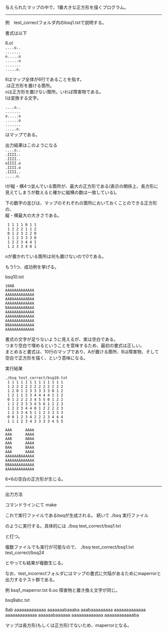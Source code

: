 与えられたマップの中で、1番大きな正方形を描くプログラム。  
  
------------------------  
例　test_correctフォルダ内のbsq1.txtで説明する。  

書式は以下  
  
6.oI  
`....o..`  
`.......`    
`o.....o`  
`......o`  
`.......`  
`.....o.`  
  
6はマップ全体が6行であることを指す。  
.は正方形を置ける箇所。  
oは正方形を置けない箇所。いわば障害物である。  
Iは変換する文字。  
  
`....o..`  
`.......`  
`o.....o`  
`......o`  
`.......`  
`.....o.`  
はマップである。  
  
  
出力結果はこのようになる  
`....o..`  
`.IIII..`  
`.IIII..`  
`oIIII.o`  
`.IIII.o`  
`.IIII..`  
`.....o.`  
  
Iが縦・横4つ並んでいる箇所が、最大の正方形である(表示の関係上、長方形に見えてしまうが数えると確かに縦横の数は一致している)。  
  
下の数字の並びは、マップのそれぞれの箇所においておくことのできる正方形の、  
縦・横最大の大きさである。  
  
` 1 1 1 1 0 1 1`  
` 1 2 2 2 1 1 2`  
` 0 1 2 3 2 2 0`  
` 1 1 2 3 3 3 0`  
` 1 2 2 3 4 4 1`  
` 1 2 3 3 4 0 1`  
  
oが置かれている箇所は何も置けないので0である。  
  
  
もう1つ、成功例を挙げる。  
  
bsq10.txt   
  
`10AB `  
`AAAAAAAAAAAAA`  
`AAAAAAAAAAAAA`  
`AABAAAAAAABAA`  
`AAAAAAAAAAAAA`  
`BAAAAAAAABAAA`  
`AAAAAAAAAAAAA`  
`AAAAAABAAAAAA`  
`AAAAAAAAAAAAA`  
`BBAAAAAAAAAAA`  
`AAAAAAAAAAAAA`  
  
  
書式の文字が足りないように見えるが、実は空白である。  
つまり空白で埋めるということを意味するため、最初の書式は正しい。  
まとめると書式は、10行のマップであり、Aが置ける箇所、Bは障害物、そして空白で正方形を描く、という意味になる。  
  
  
実行結果  
  
`./bsq test_correct/bsq10.txt`  
` 1 1 1 1 1 1 1 1 1 1 1 1 1`  
` 1 2 2 2 2 2 2 2 2 2 2 2 2`  
` 1 2 0 1 2 3 3 3 3 3 0 1 2`  
` 1 2 1 1 2 3 4 4 4 4 1 1 2`  
` 0 1 2 2 2 3 4 5 5 0 1 2 2`  
` 1 1 2 3 3 3 4 5 6 1 1 2 3`  
` 1 2 2 3 4 4 0 1 2 2 2 2 3`  
` 1 2 3 3 4 5 1 1 2 3 3 3 3`  
` 0 0 1 2 3 4 2 2 2 3 4 4 4`  
` 1 1 1 2 3 4 3 3 3 3 4 5 5`  
  
`AAA      AAAA`  
`AAA      AAAA`  
`AAB      ABAA`  
`AAA      AAAA`  
`BAA      BAAA`  
`AAA      AAAA`  
`AAAAAABAAAAAA`  
`AAAAAAAAAAAAA`  
`BBAAAAAAAAAAA`  
`AAAAAAAAAAAAA`  
  
6×6の空白の正方形が生じる。  


---------------------


出力方法

コマンドラインにて
make

これで実行ファイルであるbsqが生成される。
続いて
./bsq 実行ファイル

のように実行する。具体的には
./bsq test_correct/bsq1.txt 

と打つ。


複数ファイルでも実行が可能なので、
./bsq test_correct/bsq1.txt test_correct/bsq24 

とやっても結果が複数生じる。

なお、test_incorrectフォルダにはマップの書式に欠陥があるためにmaperrorと出力するテスト群である。

例
bsq1_maperror.txt
6.oo 障害物と置き換え文字が同じ。

bsq9abc.txt

8ab 
aaaaaaaaaaaaa
aaaaaaabaaaba
aaabaaaaaaaaa
aaaaaaaaaaaaa
aaaaaaaaaaaaa
aaaaaabaaaaaa
aaaaaaaaaaaaa
aaaaaaaaaaaaba

マップは長方形(もしくは正方形)でないため、maperrorとなる。







